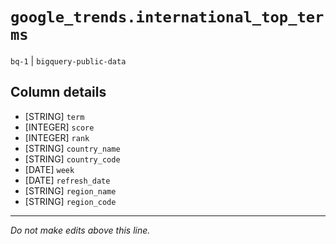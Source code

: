 # `google_trends.international_top_terms`
`bq-1` | `bigquery-public-data`

## Column details
* [STRING]    `term`
* [INTEGER]   `score`
* [INTEGER]   `rank`
* [STRING]    `country_name`
* [STRING]    `country_code`
* [DATE]      `week`
* [DATE]      `refresh_date`
* [STRING]    `region_name`
* [STRING]    `region_code`

-------------------------------------------------------------------------------
*Do not make edits above this line.*
